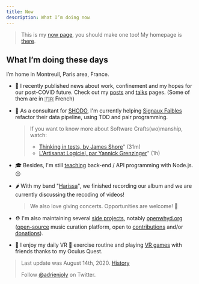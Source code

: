 ```yaml
---
title: Now
description: What I’m doing now
---
```


> This is my [now page](http://nownownow.com/about), you should make one too! My homepage is [there](/).

## What I’m doing these days

I’m home in Montreuil, Paris area, France.

- 📝 I recently published news about work, confinement and my hopes for our post-COVID future. Check out my [posts](/posts) and [talks](/talks) pages. (Some of them are in 🇫🇷 French)

- 💼 As a consultant for [SHODO](https://shodo.io/), I'm currently helping [Signaux Faibles](https://beta.gouv.fr/startups/signaux-faibles.html) refactor their data pipeline, using TDD and pair programming.

  > If you want to know more about Software Crafts(wo)manship, watch:
  > - [Thinking in tests, by James Shore](https://www.youtube.com/watch?v=UOOuW5tqT8M)" (31m)
  > - [L'Artisanat Logiciel, par Yannick Grenzinger](https://www.youtube.com/watch?v=FzIuAImNcis)" (1h)

- 🎓 Besides, I'm still [teaching](/teaching) back-end / API programming with Node.js. 😌
  
- 🌶 With my band "[Harissa](https://www.facebook.com/harissaquartet)", we finished recording our album and we are currently discussing the recoding of videos!

  > We also love giving concerts. Opportunities are welcome! 🤗

- ⛑ I'm also maintaining several [side projects](/prod), notably [openwhyd.org](https://openwhyd.org) ([open-source](https://github.com/openwhyd) music curation platform, open to [contributions](https://openwhyd.org/contribute) and/or [donations](https://openwhyd.org/donate)).

- 🎲 I enjoy my daily VR 🥊 exercise routine and playing [VR games](/vr) with friends thanks to my Oculus Quest.

> Last update was August 14th, 2020. [History](https://github.com/adrienjoly/adrienjoly.github.com/commits/master/now)
>
> Follow [@adrienjoly](https://twitter.com/adrienjoly) on Twitter.
